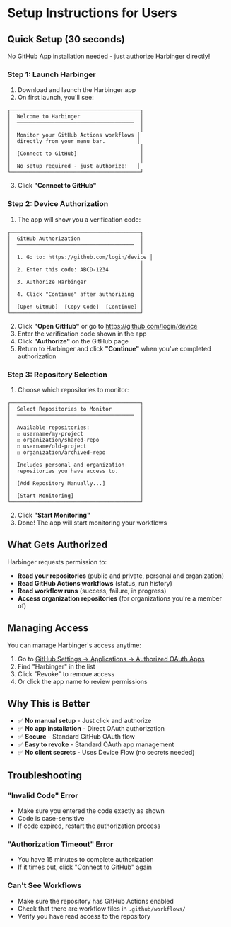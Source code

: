 # Setup Instructions for Users

## Quick Setup (30 seconds)

No GitHub App installation needed - just authorize Harbinger directly!

### Step 1: Launch Harbinger

1. Download and launch the Harbinger app
2. On first launch, you'll see:

```
┌─────────────────────────────────────────┐
│  Welcome to Harbinger                   │
│  ─────────────────────────────────────  │
│                                         │
│  Monitor your GitHub Actions workflows │
│  directly from your menu bar.          │
│                                         │
│  [Connect to GitHub]                    │
│                                         │
│  No setup required - just authorize!   │
└─────────────────────────────────────────┘
```

3. Click **"Connect to GitHub"**

### Step 2: Device Authorization

1. The app will show you a verification code:

```
┌─────────────────────────────────────────┐
│  GitHub Authorization                   │
│  ─────────────────────────────────────  │
│                                         │
│  1. Go to: https://github.com/login/device │
│                                         │
│  2. Enter this code: ABCD-1234          │
│                                         │
│  3. Authorize Harbinger                 │
│                                         │
│  4. Click "Continue" after authorizing  │
│                                         │
│  [Open GitHub]  [Copy Code]  [Continue] │
└─────────────────────────────────────────┘
```

2. Click **"Open GitHub"** or go to https://github.com/login/device
3. Enter the verification code shown in the app
4. Click **"Authorize"** on the GitHub page
5. Return to Harbinger and click **"Continue"** when you've completed authorization

### Step 3: Repository Selection

1. Choose which repositories to monitor:

```
┌─────────────────────────────────────────┐
│  Select Repositories to Monitor         │
│  ─────────────────────────────────────  │
│                                         │
│  Available repositories:                │
│  ☑️ username/my-project                  │
│  ☑️ organization/shared-repo             │
│  ☐ username/old-project                 │
│  ☐ organization/archived-repo           │
│                                         │
│  Includes personal and organization     │
│  repositories you have access to.       │
│                                         │
│  [Add Repository Manually...]           │
│                                         │
│  [Start Monitoring]                     │
└─────────────────────────────────────────┘
```

2. Click **"Start Monitoring"**
3. Done! The app will start monitoring your workflows

## What Gets Authorized

Harbinger requests permission to:
- **Read your repositories** (public and private, personal and organization)
- **Read GitHub Actions workflows** (status, run history)
- **Read workflow runs** (success, failure, in progress)
- **Access organization repositories** (for organizations you're a member of)

## Managing Access

You can manage Harbinger's access anytime:
1. Go to [GitHub Settings → Applications → Authorized OAuth Apps](https://github.com/settings/applications)
2. Find "Harbinger" in the list
3. Click "Revoke" to remove access
4. Or click the app name to review permissions

## Why This is Better

- ✅ **No manual setup** - Just click and authorize
- ✅ **No app installation** - Direct OAuth authorization
- ✅ **Secure** - Standard GitHub OAuth flow
- ✅ **Easy to revoke** - Standard OAuth app management
- ✅ **No client secrets** - Uses Device Flow (no secrets needed)

## Troubleshooting

### "Invalid Code" Error
- Make sure you entered the code exactly as shown
- Code is case-sensitive
- If code expired, restart the authorization process

### "Authorization Timeout" Error
- You have 15 minutes to complete authorization
- If it times out, click "Connect to GitHub" again

### Can't See Workflows
- Make sure the repository has GitHub Actions enabled
- Check that there are workflow files in `.github/workflows/`
- Verify you have read access to the repository